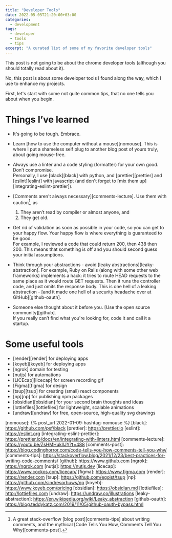 ```yaml
---
title: "Developer Tools"
date: 2022-05-05T21:20:00+03:00
categories:
  - development
tags:
  - developer
  - tools
  - tips
excerpt: "A curated list of some of my favorite developer tools"
---
```


This post is not going to be about the chrome developer tools (although you should totally read about it).

No, this post is about some developer tools I found along the way, which I use to enhance my projects. 

First, let's start with some not quite common tips, that no one tells you about when you begin.

# Things I’ve learned

* It's going to be tough. Embrace.

* Learn [how to use the computer without a mouse][nomouse]. This is where I put a shameless self plug to another blog post of yours truly, about going mouse-free.

* Always use a linter and a code styling (formatter) for your own good. Don’t compromise.  
Personally, I use [black][black] with python, and [prettier][prettier] and [eslint][eslint] with javascript (and don't forget to [mix them up][integrating-eslint-prettier]).

* [Comments aren't always necessary][comments-lecture]. 
Use them with caution[^1], as 
  1. They aren’t read by compiler or almost anyone, and
  2. They get old.

* Get rid of validation as soon as possible in your code, so you can get to your happy flow.
Your happy flow is where everything is guaranteed to be good.  
For example, I reviewed a code that could return 200, then 438 then 200. This means that something is off and you should second guess your initial assumptions. 

* Think through your abstractions - avoid [leaky abstractions][leaky-abstraction]. For example, Ruby on Rails (along with some other web frameworks) implements a hack: it tries to route HEAD requests to the same place as it would route GET requests. Then it runs the controller code, and just omits the response body.
This is one hell of a leaking abstraction - [and it made one hell of a security headache over at GitHub][github-oauth].

* Someone else thought about it before you. [Use the open source community][github].  
If you really can’t find what you're looking for, code it and call it a startup. 

# Some useful tools

* [render][render] for deploying apps
* [koyeb][koyeb] for deploying apps
* [ngrok] domain for testing
* [nutjs] for automations 
* [LICEcap][licecap] for screen recording gif
* [Figma][figma] for design
* [tsup][tsup] for creating (small) react components
* [np][np] for publishing npm packages
* [obsidian][obsidian] for your second brain thoughts and ideas
* [lottiefiles][lottiefiles] for lightweight, scalable animations
* [undraw][undraw] for free, open-source, high-quality svg drawings

[^1]: A great stack-overflow [blog post][comments-tips] about writing comments, and the mythical [Code Tells You How, Comments Tell You Why][comments-post].

[nomouse]: {% post_url 2022-01-09-hashtag-nomouse %}
[black]: https://github.com/psf/black
[prettier]: https://prettier.io
[eslint]: https://eslint.org
[integrating-eslint-prettier]: https://prettier.io/docs/en/integrating-with-linters.html
[comments-lecture]: https://youtu.be/ZsHMHukIlJY?t=488
[comments-post]: https://blog.codinghorror.com/code-tells-you-how-comments-tell-you-why/
[comments-tips]: https://stackoverflow.blog/2021/12/23/best-practices-for-writing-code-comments/
[github]: https://www.github.com
[ngrok]: https://ngrok.com
[nutjs]: https://nutjs.dev
[licecap]: https://www.cockos.com/licecap/
[figma]: https://www.figma.com
[render]: https://render.com
[tsup]: https://github.com/egoist/tsup
[np]: https://github.com/sindresorhuws/np
[koyeb]: https://www.koyeb.com/pricing
[obsidian]: https://obsidian.md
[lottiefiles]: http://lottiefiles.com
[undraw]: https://undraw.co/illustrations
[leaky-abstraction]: https://en.wikipedia.org/wiki/Leaky_abstraction
[github-oauth]: https://blog.teddykatz.com/2019/11/05/github-oauth-bypass.html